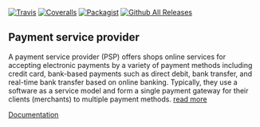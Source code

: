 [![Travis](https://img.shields.io/travis/kosatyi/ipsp-php.svg)]()
[![Coveralls](https://img.shields.io/coveralls/kosatyi/ipsp-php.svg)]()
[![Packagist](https://img.shields.io/packagist/v/kosatyi/ipsp-php.svg)]()
[![Github All Releases](https://img.shields.io/github/downloads/kosatyi/ipsp-php/total.svg)]()

## Payment service provider
A payment service provider (PSP) offers shops online services for accepting electronic payments by a variety of payment methods including credit card, bank-based payments such as direct debit, bank transfer, and real-time bank transfer based on online banking. Typically, they use a software as a service model and form a single payment gateway for their clients (merchants) to multiple payment methods.
[read more](https://en.wikipedia.org/wiki/Payment_service_provider)


[Documentation](https://kosatyi.github.io/ipsp-php/)